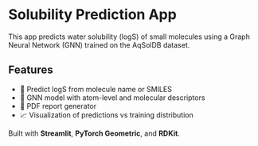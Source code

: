 # Solubility Prediction App

This app predicts water solubility (logS) of small molecules using a Graph Neural Network (GNN) trained on the AqSolDB dataset.

## Features
- 🔬 Predict logS from molecule name or SMILES
- 🧠 GNN model with atom-level and molecular descriptors
- 📄 PDF report generator
- 📈 Visualization of predictions vs training distribution

Built with **Streamlit**, **PyTorch Geometric**, and **RDKit**.

